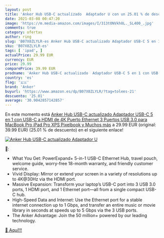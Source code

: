 ```yaml
---
layout: post
title: 'Anker Hub USB-C actualizado  Adaptador U con un 25.01 % de descuento'
date: 2021-03-08 00:47:20
image: 'https://m.media-amazon.com/images/I/313tONVkh8L._SL400_.jpg'
comments: true
category: ofertas
author: ring
slug: 'B07X8ZLYLR-es Anker Hub USB-C actualizado Adaptador USB-C 5 en 1 con...'
sku: 'B07X8ZLYLR-es'
tags: [ 'ipad', ]
actualPrice: 29.99 EUR
currency: EUR
price: 29.99
comparePrice: 39.99 EUR
prodname: 'Anker Hub USB-C actualizado  Adaptador USB-C 5 en 1 con USB-C a HDMI de 4K  Puerto Ethernet  3 Puertos USB 3.0  para MacBook Pro  iPad Pro  XPS  Pixelbook y Muchos más'
country: 'es'
flag: '🇪🇸'
brand: 'Anker'
buyurl: 'https://www.amazon.es/dp/B07X8ZLYLR/?tag=tolees-21'
descuento: '25.01'
average: '30.9042857142857'
---
```


En este momento está [Anker Hub USB-C actualizado  Adaptador USB-C 5 en 1 con USB-C a HDMI de 4K  Puerto Ethernet  3 Puertos USB 3.0  para MacBook Pro  iPad Pro  XPS  Pixelbook y Muchos más](https://www.amazon.es/dp/B07X8ZLYLR/?tag=tolees-21) a 29.99 EUR (original: 39.99 EUR) (25.01 %  de descuento) en el siguiente enlace!

[![Anker Hub USB-C actualizado  Adaptador U](https://m.media-amazon.com/images/I/313tONVkh8L._SL400_.jpg)](https://www.amazon.es/dp/B07X8ZLYLR/?tag=tolees-21)

🔎:

- What You Get: PowerExpand+ 5-in-1 USB-C Ethernet Hub, travel pouch, welcome guide, worry-free 18-month warranty, and friendly customer service.
- Vivid Display: Mirror or extend your screen in a variety of resolutions up to 4K@30Hz via the HDMI port.
- Massive Expansion: Transform your laptop’s USB-C port into 3 USB 3.0 ports, 1 HDMI port, and 1 Ethernet port—all from a single compact USB-C hub.
- High-Speed Data and Internet: Use the Ethernet port for a stable internet connection up to 1 Gbps, and transfer an entire music or movie library in seconds at speeds up to 5 Gbps via the 3 USB ports.
- The Anker Advantage: Join the 50 million+ powered by our leading technology.

[🛒 Aquí!!!](https://www.amazon.es/dp/B07X8ZLYLR/?tag=tolees-21)
